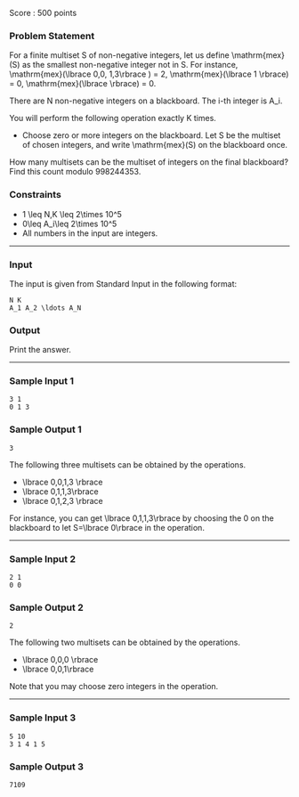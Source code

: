 Score : 500 points

### Problem Statement

For a finite multiset S of non-negative integers, let us define \mathrm{mex}(S) as the smallest non-negative integer not in S. For instance, \mathrm{mex}(\lbrace 0,0, 1,3\rbrace ) = 2, \mathrm{mex}(\lbrace 1 \rbrace) = 0, \mathrm{mex}(\lbrace \rbrace) = 0.

There are N non-negative integers on a blackboard. The i-th integer is A\_i.

You will perform the following operation exactly K times.

* Choose zero or more integers on the blackboard. Let S be the multiset of chosen integers, and write \mathrm{mex}(S) on the blackboard once.

How many multisets can be the multiset of integers on the final blackboard? Find this count modulo 998244353.

### Constraints

* 1 \leq N,K \leq 2\times 10^5
* 0\leq A\_i\leq 2\times 10^5
* All numbers in the input are integers.

---

### Input

The input is given from Standard Input in the following format:

```
N K
A_1 A_2 \ldots A_N
```

### Output

Print the answer.

---

### Sample Input 1

```
3 1
0 1 3
```

### Sample Output 1

```
3
```

The following three multisets can be obtained by the operations.

* \lbrace 0,0,1,3 \rbrace
* \lbrace 0,1,1,3\rbrace
* \lbrace 0,1,2,3 \rbrace

For instance, you can get \lbrace 0,1,1,3\rbrace by choosing the 0 on the blackboard to let S=\lbrace 0\rbrace in the operation.

---

### Sample Input 2

```
2 1
0 0
```

### Sample Output 2

```
2
```

The following two multisets can be obtained by the operations.

* \lbrace 0,0,0 \rbrace
* \lbrace 0,0,1\rbrace

Note that you may choose zero integers in the operation.

---

### Sample Input 3

```
5 10
3 1 4 1 5
```

### Sample Output 3

```
7109
```